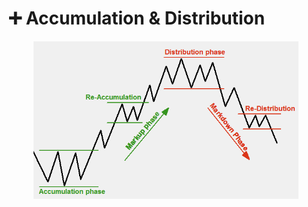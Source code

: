 # ➕ Accumulation & Distribution

<figure><img src="../.gitbook/assets/image (3).png" alt=""><figcaption></figcaption></figure>
